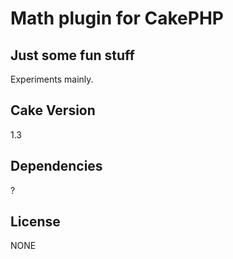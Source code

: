 # Math plugin for CakePHP #

## Just some fun stuff ##

Experiments mainly.

## Cake Version ##

1.3

## Dependencies ##

?

## License ##

NONE

